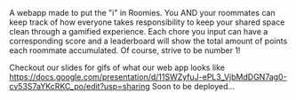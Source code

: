 A webapp made to put the "i" in Roomies. You AND your roommates can keep track of how everyone takes responsibility to keep your shared space clean
through a gamified experience. Each chore you input can have a corresponding score and a leaderboard will show the total amount of points each 
roommate accumulated. Of course, strive to be number 1! 

Checkout our slides for gifs of what our web app looks like https://docs.google.com/presentation/d/11SWZyfuJ-ePL3_VjbMdDGN7ag0-cv53S7aYKcRKC_po/edit?usp=sharing
Soon to be deployed...
